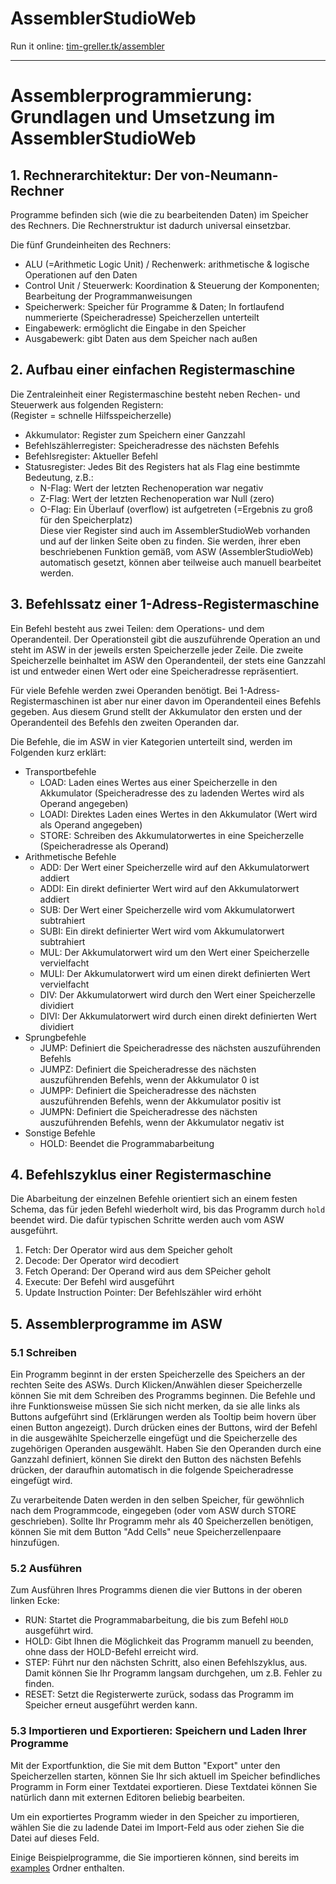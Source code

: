 # AssemblerStudioWeb
Run it online: [tim-greller.tk/assembler](http://tim-greller.tk/assembler/)

_______________

# Assemblerprogrammierung: Grundlagen und Umsetzung im AssemblerStudioWeb

## 1. Rechnerarchitektur: Der von-Neumann-Rechner

Programme befinden sich (wie die zu bearbeitenden Daten) im Speicher des Rechners. Die Rechnerstruktur ist dadurch universal einsetzbar.

Die fünf Grundeinheiten des Rechners:

- ALU (=Arithmetic Logic Unit) / Rechenwerk: arithmetische & logische Operationen auf den Daten
- Control Unit / Steuerwerk: Koordination & Steuerung der Komponenten; Bearbeitung der Programmanweisungen
- Speicherwerk: Speicher für Programme & Daten; In fortlaufend nummerierte (Speicheradresse) Speicherzellen unterteilt
- Eingabewerk: ermöglicht die Eingabe in den Speicher
- Ausgabewerk: gibt Daten aus dem Speicher nach außen

## 2. Aufbau einer einfachen Registermaschine
Die Zentraleinheit einer Registermaschine besteht neben Rechen- und Steuerwerk aus folgenden Registern:  
(Register = schnelle Hilfsspeicherzelle)

- Akkumulator: Register zum Speichern einer Ganzzahl
- Befehlszählerregister: Speicheradresse des nächsten Befehls
- Befehlsregister: Aktueller Befehl
- Statusregister: Jedes Bit des Registers hat als Flag eine bestimmte Bedeutung, z.B.:
    - N-Flag: Wert der letzten Rechenoperation war negativ
    - Z-Flag: Wert der letzten Rechenoperation war Null (zero)
    - O-Flag: Ein Überlauf (overflow) ist aufgetreten (=Ergebnis zu groß für den Speicherplatz)  
Diese vier Register sind auch im AssemblerStudioWeb vorhanden und auf der linken Seite oben zu finden. Sie werden, ihrer eben beschriebenen Funktion gemäß, vom ASW (AssemblerStudioWeb) automatisch gesetzt, können aber teilweise auch manuell bearbeitet werden.


## 3. Befehlssatz einer 1-Adress-Registermaschine

Ein Befehl besteht aus zwei Teilen: dem Operations- und dem Operandenteil. Der Operationsteil gibt die auszuführende Operation an und steht im ASW in der jeweils ersten Speicherzelle jeder Zeile. Die zweite Speicherzelle beinhaltet im ASW den Operandenteil, der stets eine Ganzzahl ist und entweder einen Wert oder eine Speicheradresse repräsentiert.

Für viele Befehle werden zwei Operanden benötigt. Bei 1-Adress-Registermaschinen ist aber nur einer davon im Operandenteil eines Befehls gegeben. Aus diesem Grund stellt der Akkumulator den ersten und der Operandenteil des Befehls den zweiten Operanden dar.

Die Befehle, die im ASW in vier Kategorien unterteilt sind, werden im Folgenden kurz erklärt:

- Transportbefehle
    - LOAD: Laden eines Wertes aus einer Speicherzelle in den Akkumulator (Speicheradresse des zu ladenden Wertes wird als Operand angegeben)
    - LOADI: Direktes Laden eines Wertes in den Akkumulator (Wert wird als Operand angegeben)
    - STORE: Schreiben des Akkumulatorwertes in eine Speicherzelle (Speicheradresse als Operand)
- Arithmetische Befehle
    - ADD: Der Wert einer Speicherzelle wird auf den Akkumulatorwert addiert
    - ADDI: Ein direkt definierter Wert wird auf den Akkumulatorwert addiert
    - SUB: Der Wert einer Speicherzelle wird vom Akkumulatorwert subtrahiert
    - SUBI: Ein direkt definierter Wert wird vom Akkumulatorwert subtrahiert
    - MUL: Der Akkumulatorwert wird um den Wert einer Speicherzelle vervielfacht
    - MULI: Der Akkumulatorwert wird um einen direkt definierten Wert vervielfacht
    - DIV: Der Akkumulatorwert wird durch den Wert einer Speicherzelle dividiert
    - DIVI: Der Akkumulatorwert wird durch einen direkt definierten Wert dividiert
- Sprungbefehle
    - JUMP: Definiert die Speicheradresse des nächsten auszuführenden Befehls
    - JUMPZ: Definiert die Speicheradresse des nächsten auszuführenden Befehls, wenn der Akkumulator 0 ist
    - JUMPP: Definiert die Speicheradresse des nächsten auszuführenden Befehls, wenn der Akkumulator positiv ist
    - JUMPN: Definiert die Speicheradresse des nächsten auszuführenden Befehls, wenn der Akkumulator negativ ist
- Sonstige Befehle
    - HOLD: Beendet die Programmabarbeitung

## 4. Befehlszyklus einer Registermaschine

Die Abarbeitung der einzelnen Befehle orientiert sich an einem festen Schema, das für jeden Befehl wiederholt wird, bis das Programm durch `hold` beendet wird. Die dafür typischen Schritte werden auch vom ASW ausgeführt.

1. Fetch: Der Operator wird aus dem Speicher geholt
2. Decode: Der Operator wird decodiert
3. Fetch Operand: Der Operand wird aus dem SPeicher geholt
4. Execute: Der Befehl wird ausgeführt
5. Update Instruction Pointer: Der Befehlszähler wird erhöht

## 5. Assemblerprogramme im ASW
### 5.1 Schreiben
Ein Programm beginnt in der ersten Speicherzelle des Speichers an der rechten Seite des ASWs. Durch Klicken/Anwählen dieser Speicherzelle können Sie mit dem Schreiben des Programms beginnen. Die Befehle und ihre Funktionsweise müssen Sie sich nicht merken, da sie alle links als Buttons aufgeführt sind (Erklärungen werden als Tooltip beim hovern über einen Button angezeigt). Durch drücken eines der Buttons, wird der Befehl in die ausgewählte Speicherzelle eingefügt und die Speicherzelle des zugehörigen Operanden ausgewählt. Haben Sie den Operanden durch eine Ganzzahl definiert, können Sie direkt den Button des nächsten Befehls drücken, der daraufhin automatisch in die folgende Speicheradresse eingefügt wird.

Zu verarbeitende Daten werden in den selben Speicher, für gewöhnlich nach dem Programmcode, eingegeben (oder vom ASW durch STORE geschrieben). Sollte Ihr Programm mehr als 40 Speicherzellen benötigen, können Sie mit dem Button "Add Cells" neue Speicherzellenpaare hinzufügen.



### 5.2 Ausführen
Zum Ausführen Ihres Programms dienen die vier Buttons in der oberen linken Ecke:

- RUN: Startet die Programmabarbeitung, die bis zum Befehl `HOLD` ausgeführt wird.
- HOLD: Gibt Ihnen die Möglichkeit das Programm manuell zu beenden, ohne dass der HOLD-Befehl erreicht wird.
- STEP: Führt nur den nächsten Schritt, also einen Befehlszyklus, aus. Damit können Sie Ihr Programm langsam durchgehen, um z.B. Fehler zu finden.
- RESET: Setzt die Registerwerte zurück, sodass das Programm im Speicher erneut ausgeführt werden kann.

### 5.3 Importieren und Exportieren: Speichern und Laden Ihrer Programme
Mit der Exportfunktion, die Sie mit dem Button "Export" unter den Speicherzellen starten, können Sie Ihr sich aktuell im Speicher befindliches Programm in Form einer Textdatei exportieren. Diese Textdatei können Sie natürlich dann mit externen Editoren beliebig bearbeiten.

Um ein exportiertes Programm wieder in den Speicher zu importieren, wählen Sie die zu ladende Datei im Import-Feld aus oder ziehen Sie die Datei auf dieses Feld.

Einige Beispielprogramme, die Sie importieren können, sind bereits im [examples](/examples) Ordner enthalten.
